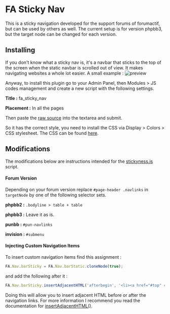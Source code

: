 # FA Sticky Nav

This is a sticky navigation developed for the support forums of forumactif, but can be used by others as well. The current setup is for version phpbb3, but the target node can be changed for each version.

## Installing

If you don't know what a sticky nav is, it's a navbar that sticks to the top of the screen when the static navbar is scrolled out of view. It makes navigating websites a whole lot easier. A small example :
![preview](http://i21.servimg.com/u/f21/18/21/41/30/captur78.png)

Anyway, to install this plugin go to your Admin Panel, then Modules > JS codes management and create a new script with the following settings.

**Title :** fa_sticky_nav

**Placement :** In all the pages

Then paste the [raw source](https://raw.githubusercontent.com/SethClydesdale/fa-sticky-nav/master/stickyness.js) into the textarea and submit.

So it has the correct style, you need to install the CSS via Display > Colors > CSS stylesheet. The CSS can be found [here](https://raw.githubusercontent.com/SethClydesdale/fa-sticky-nav/master/sticky_style.css).


## Modifications

The modifications below are instructions intended for the [stickyness.js](https://github.com/SethClydesdale/fa-sticky-nav/blob/master/stickyness.js) script.

#### Forum Version

Depending on your forum version replace ``#page-header .navlinks`` in ``targetNode`` by one of the following selector sets.

**phpbb2 :** ``.bodyline > table + table`` 

**phpbb3 :** Leave it as is.

**punbb :** ``#pun-navlinks``

**invision :** ``#submenu``

#### Injecting Custom Navigation Items

To insert custom navigation items find this assignment :
```javascript
FA.Nav.barSticky = FA.Nav.barStatic.cloneNode(true);
```

and add the following after it :
```javascript
FA.Nav.barSticky.insertAdjacentHTML('afterbegin', '<li><a href="#top" class="mainmenu">Top</a></li>');
```

Doing this will allow you to insert adjacent HTML before or after the navigation links. For more information I recommend you read the documentation for [insertAdjacentHTML()](https://developer.mozilla.org/en-US/docs/Web/API/Element/insertAdjacentHTML).
